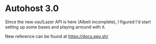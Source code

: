# Autohost 3.0
Since the new osu!Lazer API is here (Albeit incomplete), I figured I'd start setting up some bases and  playing arround with it.

New reference can be found at https://docs.ppy.sh/